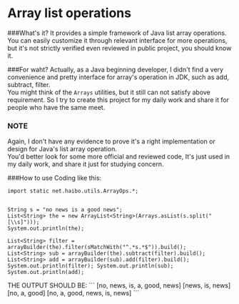 Array list operations
========

###What's it?
It provides a simple framework of Java list array operations.
<br>You can easily customize it through relevant interface for more operations,
but it's not strictly verified even reviewed in public project, you should know it.

###For waht?
Actually, as a Java beginning developer, I didn't find a very convenience and pretty interface for array's operation in JDK, such as add, subtract, filter. 
<br>You might think of the `Arrays` utilities, but it still can not satisfy above requirement.
So I try to create this project for my daily work and share it for people who have the same meet.

### NOTE
Again, I don't have any evidence to prove it's a right implementation or design for Java's list array operation.
<br>You'd better look for some more official and reviewed code, It's just used in my daily work, and share it just for studying concern.

###How to use
Coding like this:
```
import static net.haibo.utils.ArrayOps.*;


String s = "no news is a good news";
List<String> the = new ArrayList<String>(Arrays.asList(s.split("[\\s]")));
System.out.println(the);

List<String> filter = arrayBuilder(the).filter(sMatchWith("^.*s.*$")).build();
List<String> sub = arrayBuilder(the).subtract(filter).build();
List<String> add = arrayBuilder(sub).add(filter).build();
System.out.println(filter); System.out.println(sub); System.out.println(add);

```

<p>
THE OUTPUT SHOULD BE:
```
[no, news, is, a, good, news]
[news, is, news]
[no, a, good]
[no, a, good, news, is, news]
```

